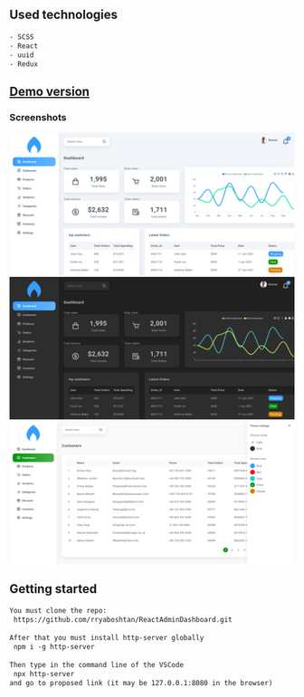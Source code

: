 ## Used technologies
    - SCSS
    - React
    - uuid
    - Redux    
## [Demo version](https://rryaboshtan.github.io/FashionDemo2/)

### Screenshots
![](screenshots/screenshot1.png)
![](screenshots/screenshot2.png)
![](screenshots/screenshot3.png)


 ## Getting started
    You must clone the repo:
     https://github.com/rryaboshtan/ReactAdminDashboard.git

    After that you must install http-server globally
     npm i -g http-server

    Then type in the command line of the VSCode
     npx http-server
    and go to proposed link (it may be 127.0.0.1:8080 in the browser) 
